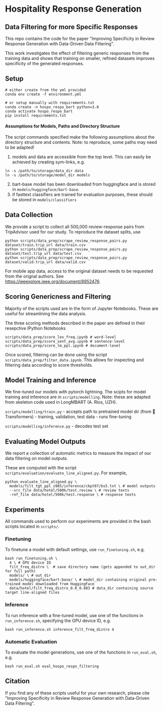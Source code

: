# Hospitality Response Generation

## Data Filtering for more Specific Responses

This repo contains the code for the paper "Improving Specificity in Review Response Generation with Data-Driven Data Filtering".

This work investigates the effect of filtering generic responses from the training data and shows that training on smaller, refined datasets improves specificity of the generated responses.


## Setup

```
# either create from the yml provided
conda env create -f environment.yml 

# or setup manually with requirements.txt
conda create -n hospo_respo_bart python=3.8
conda activate hospo_respo_bart
pip install requirements.txt
```

#### Assumptions for Models, Paths and Directory Structure

The script commands specified make the following assumptions about the directory structure and contents. Note: to reproduce, some paths may need to be adapted!

1. models and data are accessible from the top level. This can easily be achieved by creating sym-links, e.g.
  ```
  ln -s /path/to/storage/data_dir data
  ln -s /path/to/storage/model_dir models
  ```
2. bart-base model has been downloaded from huggingface and is stored in `models/huggingface/bart-base`.
3. if fasttext classifiers are trained for evaluation purposes, these should be stored in `models/classifiers` 


## Data Collection

We provide a script to collect all 500,000 review-response pairs from TripAdvisor used for our study. To reproduce the dataset splits, use

```
python scripts/data_prep/scrape_review_response_pairs.py dataset/train.trip_url data/train.csv
python scripts/data_prep/scrape_review_response_pairs.py dataset/test.trip_url data/test.csv
python scripts/data_prep/scrape_review_response_pairs.py dataset/valid.trip_url data/valid.csv
```

For mobile app data, access to the original dataset needs to be requested from the orignal authors. See https://ieeexplore.ieee.org/document/8952476.

## Scoring Genericness and Filtering

Majority of the scripts used are in the form of Jupyter Notebooks. These are useful for streamlining the data analysis.

The three scoring methods described in the paper are defined in their resepctive IPython Notebooks

```
scripts/data_prep/score_lex_freq.ipynb # word-level
scripts/data_prep/score_sent_avg.ipynb # sentence-level
scripts/data_prep/score_lm_ppl.ipynb # document-level
```

Once scored, filtering can be done using the script `scripts/data_prep/filter_data.ipynb`. This allows for inspecting and filtering data according to score thresholds.

## Model Training and Inference

We fine-tuned our models with pytorch lightning. 
The scipts for model training and inference are in `scripts/modelling`.
Note: these are adapted from skeleton code used in LongMBART (A. Rios, UZH).

`scripts/modelling/train.py`
    - accepts path to pretrained model dir (from 🤗 Transformers)
    - training, validation, test data
    - runs fine-tuning

`scripts/modelling/inference.py`
    - decodes test set


## Evaluating Model Outputs

We report a collection of automatic metrics to measure the impact of our data filtering on model outputs.

These are computed with the script `scripts/evaluation/evaluate_line_aligned.py`. For example,

```
python evaluate_line_aligned.py \
  models/filt_tgt_ppl_s985/inference/ckpt07/bs5.txt \ # model outputs
  --src_file data/hotel/500k/test.review \ # review texts
  -ref_file data/hotel/500k/test.response \ # response texts
```

## Experiments

All commands used to perform our experiments are provided in the bash scripts located in `scripts/`.

### Finetuning

To finetune a model with default settings, use `run_finetuning.sh`, e.g.

```
bash run_finetuning.sh \
  4 \ # GPU device ID
  filt_freq_distro \  # save directory name (gets appended to out_dir for full path)
  models/ \ # out_dir 
  models/huggingface/bart-base/ \ # model_dir containing original pre-trained model downloaded from HuggingFace
  data/hotel/filt_freq_distro_0.0_0.883 # data_dir containing source target line-aligned files
```

### Inference

To run inference with a fine-tuned model, use one of the functions in `run_inference.sh`, specifying the GPU device ID, e.g.

```
bash run_inference.sh inference_filt_freq_distro 4
```

### Automatic Evaluation

To evaluate the model generations, use one of the functions in `run_eval.sh`, e.g.

```
bash run_eval.sh eval_hospo_respo_filtering
```

## Citation

If you find any of these scripts useful for your own research, please cite "Improving Specificity in Review Response Generation with Data-Driven Data Filtering".

